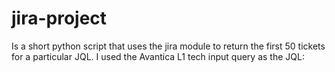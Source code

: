 # jira-project

Is a short python script that uses the jira module to return the first 50 tickets for a particular JQL. I used the Avantica L1 tech input query as the JQL: 
